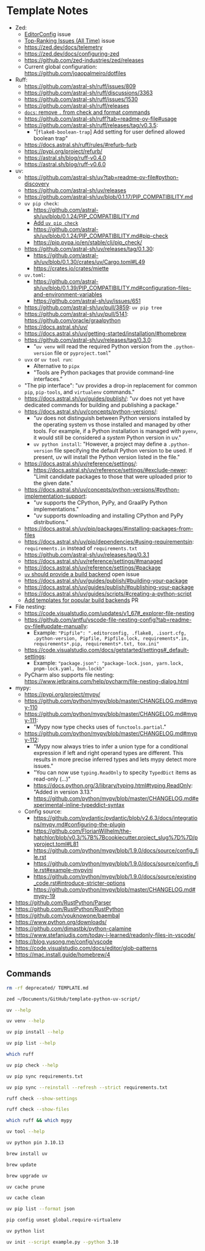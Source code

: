 # Template Notes

- Zed:
  - [EditorConfig](https://github.com/zed-industries/zed/issues/8534) issue
  - [Top-Ranking Issues (All Time)](https://github.com/zed-industries/zed/issues/5393) issue
  - https://zed.dev/docs/telemetry
  - https://zed.dev/docs/configuring-zed
  - https://github.com/zed-industries/zed/releases
  - Current global configuration: https://github.com/joaopalmeiro/dotfiles
- Ruff:
  - https://github.com/astral-sh/ruff/issues/809
  - https://github.com/astral-sh/ruff/discussions/3363
  - https://github.com/astral-sh/ruff/issues/1530
  - https://github.com/astral-sh/ruff/releases
  - [`docs`: remove `.` from check and format commands](https://github.com/astral-sh/ruff/pull/10217)
  - https://github.com/astral-sh/ruff?tab=readme-ov-file#usage
  - https://github.com/astral-sh/ruff/releases/tag/v0.3.5:
    - "[`flake8-boolean-trap`] Add setting for user defined allowed boolean trap"
  - https://docs.astral.sh/ruff/rules/#refurb-furb
  - https://pypi.org/project/refurb/
  - https://astral.sh/blog/ruff-v0.4.0
  - https://astral.sh/blog/ruff-v0.6.0
- uv:
  - https://github.com/astral-sh/uv?tab=readme-ov-file#python-discovery
  - https://github.com/astral-sh/uv/releases
  - https://github.com/astral-sh/uv/blob/0.1.17/PIP_COMPATIBILITY.md
  - `uv pip check`:
    - https://github.com/astral-sh/uv/blob/0.1.24/PIP_COMPATIBILITY.md
    - [Add `uv pip check`](https://github.com/astral-sh/uv/pull/2397)
    - https://github.com/astral-sh/uv/blob/0.1.24/PIP_COMPATIBILITY.md#pip-check
    - https://pip.pypa.io/en/stable/cli/pip_check/
  - https://github.com/astral-sh/uv/releases/tag/0.1.30:
    - https://github.com/astral-sh/uv/blob/0.1.30/crates/uv/Cargo.toml#L49
    - https://crates.io/crates/miette
  - `uv.toml`:
    - https://github.com/astral-sh/uv/blob/0.1.39/PIP_COMPATIBILITY.md#configuration-files-and-environment-variables
    - https://github.com/astral-sh/uv/issues/651
  - https://github.com/astral-sh/uv/pull/3859: `uv pip tree`
  - https://github.com/astral-sh/uv/pull/5141: https://github.com/oracle/graalpython
  - https://docs.astral.sh/uv/
  - https://docs.astral.sh/uv/getting-started/installation/#homebrew
  - https://github.com/astral-sh/uv/releases/tag/0.3.0:
    - "`uv venv` will read the required Python version from the `.python-version` file or `pyproject.toml`"
  - `uvx` or `uv tool run`:
    - Alternative to `pipx`
    - "Tools are Python packages that provide command-line interfaces."
  - "The pip interface": "uv provides a drop-in replacement for common `pip`, `pip-tools`, and `virtualenv` commands."
  - https://docs.astral.sh/uv/guides/publish/: "uv does not yet have dedicated commands for building and publishing a package."
  - https://docs.astral.sh/uv/concepts/python-versions/:
    - "uv does not distinguish between Python versions installed by the operating system vs those installed and managed by other tools. For example, if a Python installation is managed with `pyenv`, it would still be considered a _system_ Python version in uv."
    - `uv python install`: "However, a project may define a `.python-version` file specifying the default Python version to be used. If present, uv will install the Python version listed in the file."
  - https://docs.astral.sh/uv/reference/settings/:
    - https://docs.astral.sh/uv/reference/settings/#exclude-newer: "Limit candidate packages to those that were uploaded prior to the given date."
  - https://docs.astral.sh/uv/concepts/python-versions/#python-implementation-support:
    - "uv supports the CPython, PyPy, and GraalPy Python implementations."
    - "uv supports downloading and installing CPython and PyPy distributions."
  - https://docs.astral.sh/uv/pip/packages/#installing-packages-from-files
  - https://docs.astral.sh/uv/pip/dependencies/#using-requirementsin: `requirements.in` instead of `requirements.txt`
  - https://github.com/astral-sh/uv/releases/tag/0.3.1
  - https://docs.astral.sh/uv/reference/settings/#managed
  - https://docs.astral.sh/uv/reference/settings/#package
  - [`uv` should provide a build backend](https://github.com/astral-sh/uv/issues/3957) open issue
  - https://docs.astral.sh/uv/guides/publish/#building-your-package
  - https://docs.astral.sh/uv/guides/publish/#publishing-your-package
  - https://docs.astral.sh/uv/guides/scripts/#creating-a-python-script
  - [Add templates for popular build backends](https://github.com/astral-sh/uv/pull/7857) PR
- File nesting:
  - https://code.visualstudio.com/updates/v1_67#_explorer-file-nesting
  - https://github.com/antfu/vscode-file-nesting-config?tab=readme-ov-file#update-manually:
    - Example: `"Pipfile": ".editorconfig, .flake8, .isort.cfg, .python-version, Pipfile, Pipfile.lock, requirements*.in, requirements*.pip, requirements*.txt, tox.ini"`
  - https://code.visualstudio.com/docs/getstarted/settings#_default-settings:
    - Example: `"package.json": "package-lock.json, yarn.lock, pnpm-lock.yaml, bun.lockb"`
  - PyCharm also supports file nesting: https://www.jetbrains.com/help/pycharm/file-nesting-dialog.html
- mypy:
  - https://pypi.org/project/mypy/
  - https://github.com/python/mypy/blob/master/CHANGELOG.md#mypy-110
  - https://github.com/python/mypy/blob/master/CHANGELOG.md#mypy-111:
    - "Mypy now type checks uses of `functools.partial`."
  - https://github.com/python/mypy/blob/master/CHANGELOG.md#mypy-112:
    - "Mypy now always tries to infer a union type for a conditional expression if left and right operand types are different. This results in more precise inferred types and lets mypy detect more issues."
    - "You can now use `typing.ReadOnly` to specity `TypedDict` items as read-only (...)"
    - https://docs.python.org/3/library/typing.html#typing.ReadOnly: "Added in version 3.13."
    - https://github.com/python/mypy/blob/master/CHANGELOG.md#experimental-inline-typeddict-syntax
  - Config source:
    - https://github.com/pydantic/pydantic/blob/v2.6.3/docs/integrations/mypy.md#configuring-the-plugin
    - https://github.com/FlorianWilhelm/the-hatchlor/blob/v0.3/%7B%7Bcookiecutter.project_slug%7D%7D/pyproject.toml#L81
    - https://github.com/python/mypy/blob/1.9.0/docs/source/config_file.rst
    - https://github.com/python/mypy/blob/1.9.0/docs/source/config_file.rst#example-mypyini
    - https://github.com/python/mypy/blob/1.9.0/docs/source/existing_code.rst#introduce-stricter-options
    - https://github.com/python/mypy/blob/master/CHANGELOG.md#mypy-19
- https://github.com/RustPython/Parser
- https://github.com/RustPython/RustPython
- https://github.com/youknowone/baembal
- https://www.python.org/downloads/
- https://github.com/dimastbk/python-calamine
- https://www.stefanjudis.com/today-i-learned/readonly-files-in-vscode/
- https://blog.yusong.me/config/vscode
- https://code.visualstudio.com/docs/editor/glob-patterns
- https://mac.install.guide/homebrew/4

## Commands

```bash
rm -rf deprecated/ TEMPLATE.md
```

```bash
zed ~/Documents/GitHub/template-python-uv-script/
```

```bash
uv --help
```

```bash
uv venv --help
```

```bash
uv pip install --help
```

```bash
uv pip list --help
```

```bash
which ruff
```

```bash
uv pip check --help
```

```bash
uv pip sync requirements.txt
```

```bash
uv pip sync --reinstall --refresh --strict requirements.txt
```

```bash
ruff check --show-settings
```

```bash
ruff check --show-files
```

```bash
which ruff && which mypy
```

```bash
uv tool --help
```

```bash
uv python pin 3.10.13
```

```bash
brew install uv
```

```bash
brew update
```

```bash
brew upgrade uv
```

```bash
uv cache prune
```

```bash
uv cache clean
```

```bash
uv pip list --format json
```

```bash
pip config unset global.require-virtualenv
```

```bash
uv python list
```

```bash
uv init --script example.py --python 3.10
```
